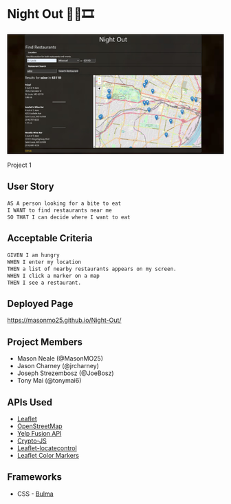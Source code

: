 #  Night Out 🍝🍹🎞️

[![Alt text](assets/image/Night%20Out.jpg)](https://masonmo25.github.io/Night-Out/)

Project 1

## User Story

```
AS A person looking for a bite to eat
I WANT to find restaurants near me
SO THAT I can decide where I want to eat
```

## Acceptable Criteria

```
GIVEN I am hungry
WHEN I enter my location
THEN a list of nearby restaurants appears on my screen.
WHEN I click a marker on a map
THEN I see a restaurant.
```

## Deployed Page
https://masonmo25.github.io/Night-Out/ 

## Project Members 
* Mason Neale (@MasonMO25)
* Jason Charney (@jrcharney)
* Joseph Strezembosz (@JoeBosz)
* Tony Mai (@tonymai6)

## APIs Used

* [Leaflet](https://leafletjs.com/)
* [OpenStreetMap](openstreetmap.org/)
* [Yelp Fusion API](https://www.yelp.com/developers/documentation/v3/get_started)
* [Crypto-JS](https://github.com/brix/crypto-js)
* [Leaflet-locatecontrol](https://github.com/domoritz/leaflet-locatecontrol)
* [Leaflet Color Markers](https://github.com/pointhi/leaflet-color-markers)

## Frameworks

* CSS - [Bulma](https://bulma.io/)
